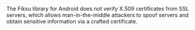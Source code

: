 The Fiksu library for Android does not verify X.509 certificates from SSL servers, which allows man-in-the-middle attackers to spoof servers and obtain sensitive information via a crafted certificate.